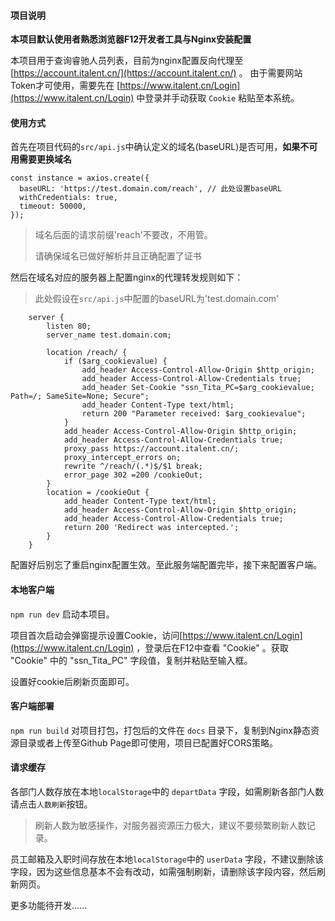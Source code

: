 #### 项目说明
**本项目默认使用者熟悉浏览器F12开发者工具与Nginx安装配置**

本项目用于查询睿驰人员列表，目前为nginx配置反向代理至 [https://account.italent.cn/](https://account.italent.cn/) 。
由于需要网站Token才可使用，需要先在  [https://www.italent.cn/Login](https://www.italent.cn/Login) 中登录并手动获取 `Cookie` 粘贴至本系统。

#### 使用方式
首先在项目代码的`src/api.js`中确认定义的域名(baseURL)是否可用，**如果不可用需要更换域名**

```
const instance = axios.create({
  baseURL: 'https://test.domain.com/reach', // 此处设置baseURL
  withCredentials: true,
  timeout: 50000,
});
```

> 域名后面的请求前缀'reach'不要改，不用管。
>
> 请确保域名已做好解析并且正确配置了证书

然后在域名对应的服务器上配置nginx的代理转发规则如下：

> 此处假设在`src/api.js`中配置的baseURL为'test.domain.com'

```
    server {
        listen 80;
        server_name test.domain.com;
        
        location /reach/ {
            if ($arg_cookievalue) {
                add_header Access-Control-Allow-Origin $http_origin;
                add_header Access-Control-Allow-Credentials true;
                add_header Set-Cookie "ssn_Tita_PC=$arg_cookievalue; Path=/; SameSite=None; Secure";
                add_header Content-Type text/html;
                return 200 "Parameter received: $arg_cookievalue";
            }
            add_header Access-Control-Allow-Origin $http_origin;
            add_header Access-Control-Allow-Credentials true;
            proxy_pass https://account.italent.cn/;
            proxy_intercept_errors on;
            rewrite ^/reach/(.*)$/$1 break;
            error_page 302 =200 /cookieOut;
        }
        location = /cookieOut {
            add_header Content-Type text/html;
            add_header Access-Control-Allow-Origin $http_origin;
            add_header Access-Control-Allow-Credentials true;
            return 200 'Redirect was intercepted.';
        }
    }
```

配置好后别忘了重启nginx配置生效。至此服务端配置完毕，接下来配置客户端。

#### 本地客户端

`npm run dev` 启动本项目。

项目首次启动会弹窗提示设置Cookie，访问[https://www.italent.cn/Login](https://www.italent.cn/Login) ，登录后在F12中查看 "Cookie" 。获取 "Cookie" 中的 "ssn_Tita_PC" 字段值，复制并粘贴至输入框。

设置好cookie后刷新页面即可。

#### 客户端部署

`npm run build` 对项目打包，打包后的文件在 `docs` 目录下，复制到Nginx静态资源目录或者上传至Github Page即可使用，项目已配置好CORS策略。


#### 请求缓存

各部门人数存放在本地`localStorage`中的 `departData` 字段，如需刷新各部门人数请点击`人数刷新`按钮。

> 刷新人数为敏感操作，对服务器资源压力极大，建议不要频繁刷新人数记录。

员工邮箱及入职时间存放在本地`localStorage`中的 `userData` 字段，不建议删除该字段，因为这些信息基本不会有改动，如需强制刷新，请删除该字段内容，然后刷新网页。

更多功能待开发......